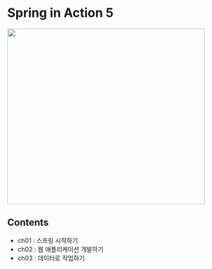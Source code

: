 # Spring in Action 5

<img src="https://user-images.githubusercontent.com/43853352/85990331-d00c0f00-ba2c-11ea-9246-435fb33b13f7.jpeg" data-canonical-src="https://user-images.githubusercontent.com/43853352/85990331-d00c0f00-ba2c-11ea-9246-435fb33b13f7.jpeg" width="450" height="400" />

## Contents
- ch01 : 스프링 시작하기
- ch02 : 웹 애플리케이션 개발하기
- ch03 : 데이터로 작업하기
